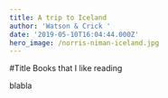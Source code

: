```yaml
---
title: A trip to Iceland
author: 'Watson & Crick '
date: '2019-05-10T16:04:44.000Z'
hero_image: /norris-niman-iceland.jpg
---
```


#Title Books that I like reading

blabla